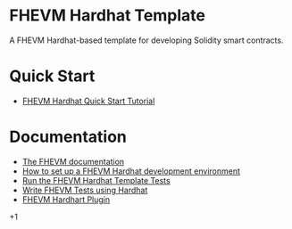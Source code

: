 # FHEVM Hardhat Template

A FHEVM Hardhat-based template for developing Solidity smart contracts.

# Quick Start

- [FHEVM Hardhat Quick Start Tutorial](https://docs.zama.ai/protocol/solidity-guides/getting-started/quick-start-tutorial)

# Documentation

- [The FHEVM documentation](https://docs.zama.ai/fhevm)
- [How to set up a FHEVM Hardhat development environment](https://docs.zama.ai/protocol/solidity-guides/getting-started/setup)
- [Run the FHEVM Hardhat Template Tests](https://docs.zama.ai/protocol/solidity-guides/development-guide/hardhat/run_test)
- [Write FHEVM Tests using Hardhat](https://docs.zama.ai/protocol/solidity-guides/development-guide/hardhat/write_test)
- [FHEVM Hardhart Plugin](https://docs.zama.ai/protocol/solidity-guides/development-guide/hardhat)

+1
